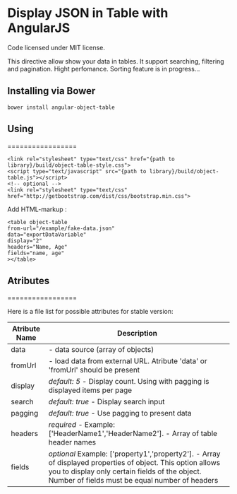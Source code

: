 Display JSON in Table with AngularJS
=================

Code licensed under MIT license.

This directive allow show your data in tables. It support searching, filtering and pagination.
Hight perfomance. Sorting feature is in progress...


## Installing via Bower
```
bower install angular-object-table
```

## Using
=================
```
<link rel="stylesheet" type="text/css" href="{path to library}/build/object-table-style.css">
<script type="text/javascript" src="{path to library}/build/object-table.js"></script>
<!-- optional -->
<link rel="stylesheet" type="text/css" href="http://getbootstrap.com/dist/css/bootstrap.min.css">
```
Add HTML-markup :
```
<table object-table 
from-url="/example/fake-data.json" 
data="exportDataVariable" 
display="2" 
headers="Name, Age" 
fields="name, age"
></table>
```

## Atributes
=================

Here is a file list for possible attributes for stable version:

Atribute Name        | Description
---------------------|----------------
data                 | - data source (array of objects)
fromUrl				 | - load data from external URL. Atribute 'data' or 'fromUrl' should be present
display     		 | *default: 5* - Display count. Using with pagging is displayed items per page
search               | *default: true* - Display search input 
pagging				 | *default: true* - Use pagging to present data
headers              | *required* - Example: ['HeaderName1','HeaderName2']. - Array of table header names
fields  			 | *optional* Example: ['property1','property2'].  - Array of displayed properties of object. This option allows you to display only certain fields of the object. Number of fields must be equal number of headers
